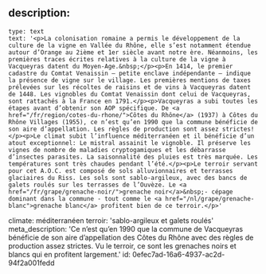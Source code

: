 description:
  -
    type: text
    text: '<p>La colonisation romaine a permis le développement de la culture de la vigne en Vallée du Rhône, elle s’est notamment étendue autour d’Orange au 2ième et 1er siècle avant notre ère. Néanmoins, les premières traces écrites relatives à la culture de la vigne à Vacqueyras datent du Moyen-Age.&nbsp;</p><p>En 1414, le premier cadastre du Comtat Venaissin – petite enclave indépendante – indique la présence de vigne sur le village. Les premières mentions de taxes prélevées sur les récoltes de raisins et de vins à Vacqueyras datent de 1448. Les vignobles du Comtat Venaissin dont celui de Vacqueyras, sont rattachés à la France en 1791.</p><p>Vacqueyras a subi toutes les étapes avant d’obtenir son AOP spécifique. De <a href="/fr/region/cotes-du-rhone/">Côtes du Rhône</a> (1937) à Côtes du Rhône Villages (1955), ce n’est qu’en 1990 que la commune bénéficie de son aire d’appellation. Les règles de production sont assez strictes!</p><p>Le climat subit l’influence méditerranéen et il bénéficie d’un atout exceptionnel: Le mistral assainit le vignoble. Il préserve les vignes de nombre de maladies cryptogamiques et les débarrasse d’insectes parasites. La saisonnalité des pluies est très marquée. Les températures sont très chaudes pendant l’été.</p><p>Le terroir servant pour cet A.O.C. est composé de sols alluvionnaires et terrasses glaciaires du Riss. Les sols sont sablo-argileux, avec des bancs de galets roulés sur les terrasses de l’Ouvèze. Le <a href="/fr/grape/grenache-noir/">grenache noir</a>&nbsp;- cépage dominant dans la commune - tout comme le <a href="/nl/grape/grenache-blanc">grenache blanc</a> profitent bien de ce terroir.</p>'
climate: méditerranéen
terroir: 'sablo-argileux et galets roulés'
meta_description: 'Ce n’est qu’en 1990 que la commune de Vacqueyras bénéficie de son aire d’appellation des Côtes du Rhône avec des règles de production assez strictes. Vu le terroir, ce sont les grenaches noirs et blancs qui en profitent largement.'
id: 0efec7ad-16a6-4937-ac2d-94f2a001fedd
